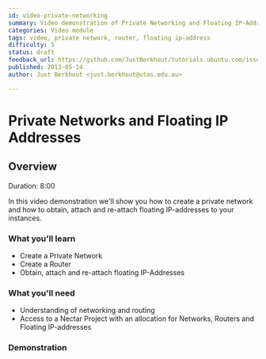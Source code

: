 ```yaml
---
id: video-private-networking
summary: Video demonstration of Private Networking and Floating IP-Addresses
categories: Video module
tags: video, private network, router, floating ip-address
difficulty: 5
status: draft
feedback_url: https://github.com/JustBerkhout/tutorials.ubuntu.com/issues
published: 2013-05-14
author: Just Berkhout <just.berkhout@utas.edu.au>

---
```


# Private Networks and Floating IP Addresses

## Overview
Duration: 8:00

In this video demonstration we'll show you how to create a private network and how to obtain, attach and re-attach floating IP-addresses to your instances. 

### What you'll learn

- Create a Private Network
- Create a Router
- Obtain, attach and re-attach floating IP-Addresses

### What you'll need

- Understanding of networking and routing
- Access to a Nectar Project with an allocation for Networks, Routers and Floating IP-addresses 

### Demonstration

<object style="width:100%;height:100%;width: 820px; height: 461.25px; float: none; clear: both; margin: 2px auto;" data="https://www.youtube.com/embed/mQP07VmKmwg">
</object>